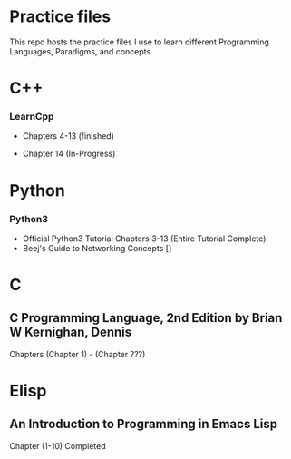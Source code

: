 # Practice files

This repo hosts the practice files I use to learn different Programming Languages, Paradigms, and concepts.


# C++

### LearnCpp

- Chapters 4-13 (finished)

- Chapter 14 (In-Progress)

# Python

### Python3

- Official Python3 Tutorial Chapters 3-13 (Entire Tutorial Complete)
- Beej's Guide to Networking Concepts []

# C

## C Programming Language, 2nd Edition by Brian W Kernighan, Dennis
Chapters (Chapter 1) - (Chapter ???)


# Elisp

## An Introduction to Programming in Emacs Lisp
Chapter (1-10) Completed 

    

